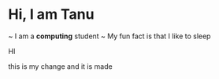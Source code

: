 # Hi, I am Tanu
~ I am a **computing** student
~ My fun fact is that I like to sleep

HI

this is my change and it is made
